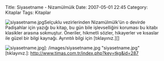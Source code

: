 Title: Siyasetname - Nizamülmülk
Date: 2007-05-01 22:45
Category: Kitaplar
Tags: Kitaplar

![siyasetname.jpg][]Selçuklu vezirlerinden Nizamülmülk'ün o devirde
Padişahlar için yazığı bu kitap, bu gün bile işlevselliğini koruması bu
kitabı klasikler arasına sokmuştur. Öneriler, hikmetli sözler,
hikayerler ve kısaslar ile güzel bir bilgi kaynağı. Ayrıntılı bilgi için
[tıklayınız.][]

  [siyasetname.jpg]: /images/siyasetname.kucukresim.jpg
  ![siyasetname.jpg][]]: /images/siyasetname.jpg
    "siyasetname.jpg"
  [tıklayınız.]: http://www.timas.com.tr/index.php?key=tkg&id=287
